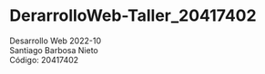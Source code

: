 # DerarrolloWeb-Taller_20417402  
  
Desarrollo Web 2022-10  
Santiago Barbosa Nieto  
Código: 20417402  
